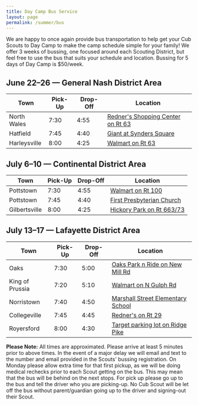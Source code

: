 ```yaml
---
title: Day Camp Bus Service
layout: page
permalink: /summer/bus
---
```


We are happy to once again provide bus transportation to help get your Cub Scouts to Day Camp to make the camp schedule simple for your family! We offer 3 weeks of bussing, one focused around each Scouting District, but feel free to use the bus that suits your schedule and location. Bussing for 5 days of Day Camp is $50/week.

<div class="row">
  <div class="col">
    <h2>June 22&ndash;26 &mdash; General Nash District Area</h2>
    <table class="table table-striped">
      <thead>
        <th scope="col">Town</th>
        <th scope="col">Pick-Up</th>
        <th scope="col">Drop-Off</th>
        <th scope="col">Location</th>
      </thead>
      <tbody>
        <tr>
          <td scope="row">North Wales</td>
          <td>7:30</td>
          <td>4:55</td>
          <td><a href="https://goo.gl/maps/pisMEh5STcNgzaAo9" target="_blank">Redner's Shopping Center on Rt 63</a></td>
        </tr>
        <tr>
          <td scope="row">Hatfield</td>
          <td>7:45</td>
          <td>4:40</td>
          <td><a href="https://goo.gl/maps/b37e2C7hbvxQqF9F9" target="_blank">Giant at Synders Square</a></td>
        </tr>
        <tr>
          <td scope="row">Harleysville</td>
          <td>8:00</td>
          <td>4:25</td>
          <td><a href="https://goo.gl/maps/BK2hqpCCF2SHLqGg7" target="_blank">Walmart on Rt 63</a></td>
        </tr>
      </tbody>
    </table>
  </div>
  <div class="col">
    <h2>July 6&ndash;10 &mdash; Continental District Area</h2>
    <table class="table table-striped">
      <thead>
        <th scope="col">Town</th>
        <th scope="col">Pick-Up</th>
        <th scope="col">Drop-Off</th>
        <th scope="col">Location</th>
      </thead>
      <tbody>
        <tr>
          <td scope="row">Pottstown</td>
          <td>7:30</td>
          <td>4:55</td>
          <td><a href="https://goo.gl/maps/miZ1pqqFq5Zccmrw7" target="_blank">Walmart on Rt 100</a></td>
        </tr>
        <tr>
          <td scope="row">Pottstown</td>
          <td>7:45</td>
          <td>4:40</td>
          <td><a href="https://goo.gl/maps/B1RhCoVJPsYdt4rk9" target="_blank">First Presbyterian Church</a></td>
        </tr>
        <tr>
          <td scope="row">Gilbertsville</td>
          <td>8:00</td>
          <td>4:25</td>
          <td><a href="https://goo.gl/maps/D6mPxC2pjh5oa3BH6" target="_blank">Hickory Park on Rt 663/73</a></td>
        </tr>
      </tbody>
    </table>
  </div>
</div>

## July 13&ndash;17 &mdash; Lafayette District Area

<table class="table table-striped">
  <thead>
    <th scope="col">Town</th>
    <th scope="col">Pick-Up</th>
    <th scope="col">Drop-Off</th>
    <th scope="col">Location</th>
  </thead>
  <tbody>
    <tr>
      <td scope="row">Oaks</td>
      <td>7:30</td>
      <td>5:00</td>
      <td><a href="" target="_blank">Oaks Park n Ride on New Mill Rd</a></td>
    </tr>
    <tr>
      <td scope="row">King of Prussia</td>
      <td>7:20</td>
      <td>5:10</td>
      <td><a href="https://goo.gl/maps/6CMzXoCWnpYwmMAN8" target="_blank">Walmart on N Gulph Rd</a></td>
    </tr>
    <tr>
      <td scope="row">Norristown</td>
      <td>7:40</td>
      <td>4:50</td>
      <td><a href="https://goo.gl/maps/XzntBi6qt7fNSsdX7" target="_blank">Marshall Street Elementary School</a></td>
    </tr>
    <tr>
      <td scope="row">Collegeville</td>
      <td>7:45</td>
      <td>4:45</td>
      <td><a href="https://goo.gl/maps/kQAmLHM8d1CAHpAF9" target="_blank">Redner's on Rt 29</a></td>
    </tr>
    <tr>
      <td scope="row">Royersford</td>
      <td>8:00</td>
      <td>4:30</td>
      <td><a href="https://goo.gl/maps/zyWZMQSMsE1vWFuS7" target="_blank">Target parking lot on Ridge Pike</a></td>
    </tr>
  </tbody>
</table>

**Please Note:** All times are approximated. Please arrive at least 5 minutes prior to above times. In the event of a major delay we will email and text to the number and email provided in the Scouts' bussing registration. On Monday please allow extra time for that first pickup, as we will be doing medical rechecks prior to each Scout getting on the bus. This may mean that the bus will be behind on the next stops. For pick up please go up to the bus and tell the driver who you are picking-up. No Cub Scout will be let off the bus without parent/guardian going up to the driver and signing-out their Scout.
